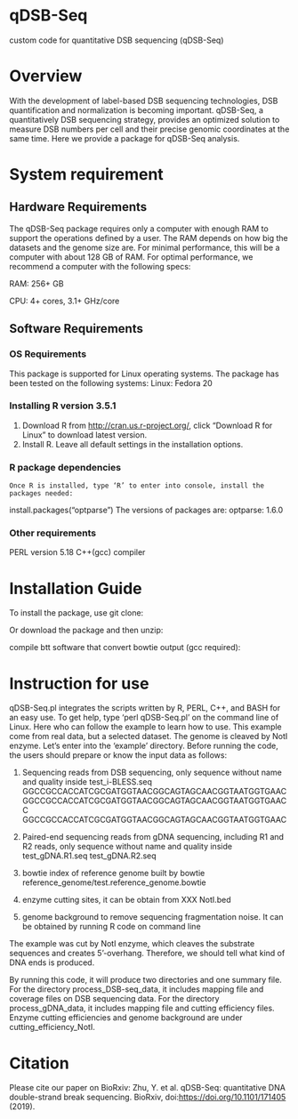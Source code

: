# qDSB-Seq
custom code for quantitative DSB sequencing (qDSB-Seq)

# Overview
With the development of label-based DSB sequencing technologies, DSB quantification and normalization is becoming important. qDSB-Seq, a quantitatively DSB sequencing strategy, provides an optimized solution to measure DSB numbers per cell and their precise genomic coordinates at the same time. Here we provide a package for qDSB-Seq analysis. 

# System requirement
## Hardware Requirements
The qDSB-Seq package requires only a computer with enough RAM to support the operations defined by a user. The RAM depends on how big the datasets and the genome size are. For minimal performance, this will be a computer with about 128 GB of RAM. For optimal performance, we recommend a computer with the following specs:

RAM: 256+ GB

CPU: 4+ cores, 3.1+ GHz/core

## Software Requirements
### OS Requirements
This package is supported for Linux operating systems. The package has been tested on the following systems:
Linux: Fedora 20

### Installing R version 3.5.1
1.	Download R from http://cran.us.r-project.org/, click “Download R for Linux” to download latest version.
2.	Install R. Leave all default settings in the installation options.
### R package dependencies 
    Once R is installed, type ‘R’ to enter into console, install the packages needed:
install.packages(“optparse”)
The versions of packages are:
optparse: 1.6.0
### Other requirements 
PERL version 5.18
C++(gcc) compiler

# Installation Guide
To install the package, use git clone:

Or download the package and then unzip:

compile btt software that convert bowtie output (gcc required):

# Instruction for use
qDSB-Seq.pl integrates the scripts written by R, PERL, C++, and BASH for an easy use. To get help, type ‘perl qDSB-Seq.pl’ on the command line of Linux. Here who can follow the example to learn how to use. This example come from real data, but a selected dataset. The genome is cleaved by NotI enzyme. Let’s enter into the ‘example’ directory.
Before running the code, the users should prepare or know the input data as follows:
1)	Sequencing reads from DSB sequencing, only sequence without name and quality inside
test_i-BLESS.seq
GGCCGCCACCATCGCGATGGTAACGGCAGTAGCAACGGTAATGGTGAAC
GGCCGCCACCATCGCGATGGTAACGGCAGTAGCAACGGTAATGGTGAACC
GGCCGCCACCATCGCGATGGTAACGGCAGTAGCAACGGTAATGGTGAAC

2)	Paired-end sequencing reads from gDNA sequencing, including R1 and R2 reads, only sequence without name and quality inside
test_gDNA.R1.seq
test_gDNA.R2.seq

3)	bowtie index of reference genome built by bowtie
reference_genome/test.reference_genome.bowtie

4)	enzyme cutting sites, it can be obtain from XXX
NotI.bed

5)	genome background to remove sequencing fragmentation noise. It can be obtained by running R code on command line

The example was cut by NotI enzyme, which cleaves the substrate sequences and creates 5’-overhang. Therefore, we should tell what kind of DNA ends is produced.

By running this code, it will produce two directories and one summary file. 
For the directory process_DSB-seq_data, it includes mapping file and coverage files on DSB sequencing data. 
For the directory process_gDNA_data, it includes mapping file and cutting efficiency files. Enzyme cutting efficiencies and genome background are under cutting_efficiency_NotI.

# Citation
Please cite our paper on BioRxiv:
Zhu, Y. et al. qDSB-Seq: quantitative DNA double-strand break sequencing. BioRxiv, doi:https://doi.org/10.1101/171405 (2019). 
